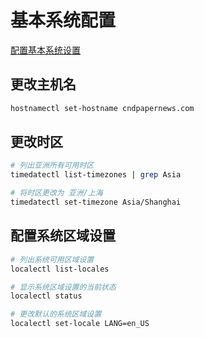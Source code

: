 # 基本系统配置

[配置基本系统设置](https://access.redhat.com/documentation/zh-cn/red_hat_enterprise_linux/9/html/configuring_basic_system_settings/index)

## 更改主机名

```sh
hostnamectl set-hostname cndpapernews.com
```

## 更改时区

```sh
# 列出亚洲所有可用时区
timedatectl list-timezones | grep Asia

# 将时区更改为 亚洲/上海
timedatectl set-timezone Asia/Shanghai
```

## 配置系统区域设置

```sh
# 列出系统可用区域设置
localectl list-locales

# 显示系统区域设置的当前状态
localectl status

# 更改默认的系统区域设置
localectl set-locale LANG=en_US
```